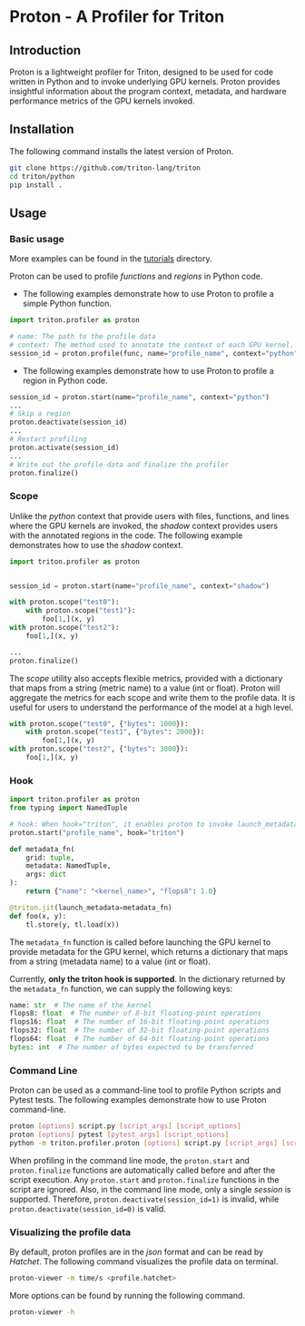 # Proton - A Profiler for Triton

## Introduction

Proton is a lightweight profiler for Triton, designed to be used for code written in Python and to invoke underlying GPU kernels. Proton provides insightful information about the program context, metadata, and hardware performance metrics of the GPU kernels invoked.

## Installation

The following command installs the latest version of Proton.

```bash
git clone https://github.com/triton-lang/triton
cd triton/python
pip install .
```

## Usage

### Basic usage

More examples can be found in the [tutorials](tutorials) directory.

Proton can be used to profile *functions* and *regions* in Python code.

- The following examples demonstrate how to use Proton to profile a simple Python function.

```python
import triton.profiler as proton

# name: The path to the profile data
# context: The method used to annotate the context of each GPU kernel. Currently, "shadow" and "python" are supported.
session_id = proton.profile(func, name="profile_name", context="python")(args)
```

- The following examples demonstrate how to use Proton to profile a region in Python code.

```python
session_id = proton.start(name="profile_name", context="python")
...
# Skip a region
proton.deactivate(session_id)
...
# Restart profiling
proton.activate(session_id)
...
# Write out the profile data and finalize the profiler
proton.finalize()
```

### Scope

Unlike the *python* context that provide users with files, functions, and lines where the GPU kernels are invoked, the *shadow* context provides users with the annotated regions in the code. The following example demonstrates how to use the *shadow* context.

```python
import triton.profiler as proton


session_id = proton.start(name="profile_name", context="shadow")

with proton.scope("test0"):
    with proton.scope("test1"):
        foo[1,](x, y)
with proton.scope("test2"):
    foo[1,](x, y)

...
proton.finalize()
```

The *scope* utility also accepts flexible metrics, provided with a dictionary that maps from a string (metric name) to a value (int or float).
Proton will aggregate the metrics for each scope and write them to the profile data.
It is useful for users to understand the performance of the model at a high level.

```python
with proton.scope("test0", {"bytes": 1000}):
    with proton.scope("test1", {"bytes": 2000}):
        foo[1,](x, y)
with proton.scope("test2", {"bytes": 3000}):
    foo[1,](x, y)
```

### Hook

```python
import triton.profiler as proton
from typing import NamedTuple

# hook: When hook="triton", it enables proton to invoke launch_metadata function before launching the GPU kernel
proton.start("profile_name", hook="triton")

def metadata_fn(
    grid: tuple,
    metadata: NamedTuple,
    args: dict
):
    return {"name": "<kernel_name>", "flops8": 1.0}

@triton.jit(launch_metadata=metadata_fn)
def foo(x, y):
    tl.store(y, tl.load(x))
```

The `metadata_fn` function is called before launching the GPU kernel to provide metadata for the GPU kernel, which returns a dictionary that maps from a string (metadata name) to a value (int or float).

Currently, **only the triton hook is supported**. In the dictionary returned by the `metadata_fn` function, we can supply the following keys:

```python
name: str  # The name of the kernel
flops8: float  # The number of 8-bit floating-point operations
flops16: float  # The number of 16-bit floating-point operations
flops32: float  # The number of 32-bit floating-point operations
flops64: float  # The number of 64-bit floating-point operations
bytes: int  # The number of bytes expected to be transferred
```

### Command Line

Proton can be used as a command-line tool to profile Python scripts and Pytest tests.
The following examples demonstrate how to use Proton command-line.

```bash
proton [options] script.py [script_args] [script_options]
proton [options] pytest [pytest_args] [script_options]
python -m triton.profiler.proton [options] script.py [script_args] [script_options]
```

When profiling in the command line mode, the `proton.start` and `proton.finalize` functions are automatically called before and after the script execution. Any `proton.start` and `proton.finalize` functions in the script are ignored. Also, in the command line mode, only a single *session* is supported. Therefore, `proton.deactivate(session_id=1)` is invalid, while `proton.deactivate(session_id=0)` is valid.

### Visualizing the profile data

By default, proton profiles are in the *json* format and can be read by *Hatchet*. The following command visualizes the profile data on terminal.

```bash
proton-viewer -m time/s <profile.hatchet>
```

More options can be found by running the following command.

```bash
proton-viewer -h
```
